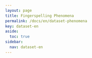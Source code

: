 ```yaml
---
layout: page
title: Fingerspelling Phenomena
permalink: /docs/en/dataset-phenomena
key: dataset-en
aside:
  toc: true
sidebar:
  nav: dataset-en
---
```


<head>
    <style>
        .container {
            display: flex;
            justify-content: space-between; Creates space around items
        }

        .image-with-caption {
            width: 110%;
            margin: auto;
        }

        .image-with-caption img {
            width: 100%;
            height: auto;
        }

        .image-with-caption figcaption {
            text-align: center;
        }
    </style>
</head>


We explicitly annotate and categorize key linguistic phenomena prevalent in fingerspelling, including abbreviations, acronyms, misspellings, and inline corrections.
The pie chart (top-left) illustrates the proportion of different fingerspelling phenomena annotated within the dataset.
Representative examples below highlight diverse real-world cases, such as exact matches (“equity”), lexical abbreviations (“equipment” → “EQ”), spelling errors (“Maguire“ misspelled as “Maquire”), acronym use (“Greater Western Sydney” → “GWS”), and inline corrections (“miimiles” corrected to “miles”).

<figure class="image-with-caption">
    <img src="../assets/images/phenomena.png">
    <!-- <figcaption>Spatial Annotation</figcaption> -->
</figure>
